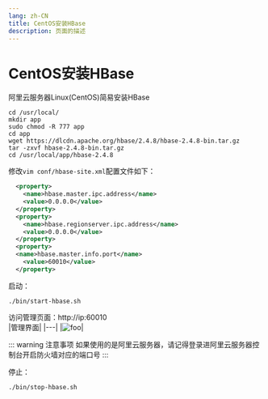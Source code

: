 ```yaml
---
lang: zh-CN
title: CentOS安装HBase
description: 页面的描述
---
```


# CentOS安装HBase

阿里云服务器Linux(CentOS)简易安装HBase

```shell
cd /usr/local/
mkdir app
sudo chmod -R 777 app
cd app
wget https://dlcdn.apache.org/hbase/2.4.8/hbase-2.4.8-bin.tar.gz 
tar -zxvf hbase-2.4.8-bin.tar.gz
cd /usr/local/app/hbase-2.4.8
```


修改`vim conf/hbase-site.xml`配置文件如下：
```xml
  <property>
    <name>hbase.master.ipc.address</name>
    <value>0.0.0.0</value>
  </property>
  <property>
    <name>hbase.regionserver.ipc.address</name>
    <value>0.0.0.0</value>
  </property>
  <property>
  <name>hbase.master.info.port</name>
    <value>60010</value>
  </property>
```
启动：
```shell
./bin/start-hbase.sh
```
访问管理页面：http://ip:60010  
|管理界面|
|---|
|<img :src="$withBase('images/backend/hbase/Centos安装HBase/web60010.png')" alt="foo">|

::: warning 注意事项
如果使用的是阿里云服务器，请记得登录进阿里云服务器控制台开启防火墙对应的端口号
:::

停止：
```shell
./bin/stop-hbase.sh
```


<Comment></Comment>
